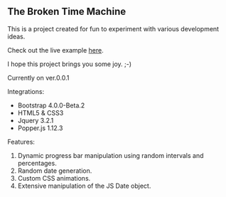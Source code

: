 ## The Broken Time Machine

This is a project created for fun to experiment with various development ideas.

Check out the live example [here]( https://xxerror500xx.github.io/TheBrokenTimeMachine/).

I hope this project brings you some joy. ;-)

Currently on ver.0.0.1

Integrations:

- Bootstrap 4.0.0-Beta.2
- HTML5 & CSS3
- Jquery 3.2.1
- Popper.js 1.12.3

Features:

1. Dynamic progress bar manipulation using random intervals and percentages.
2. Random date generation.
3. Custom CSS animations.
4. Extensive manipulation of the JS Date object.
